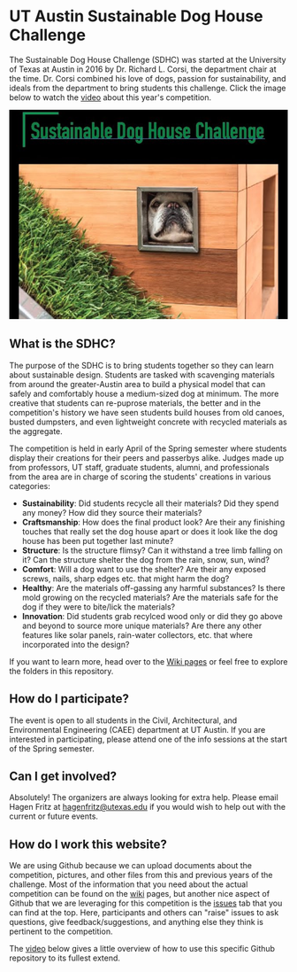 # UT Austin Sustainable Dog House Challenge
The Sustainable Dog House Challenge (SDHC) was started at the University of Texas at Austin in 2016 by Dr. Richard L. Corsi, the department chair at the time. Dr. Corsi combined his love of dogs, passion for sustainability, and ideals from the department to bring students this challenge. Click the image below to watch the [video](https://www.youtube.com/watch?v=qfngNVp9Ezk) about this year's competition. 

[![SDHC Promo](https://github.com/intelligent-environments-lab/sustainable-dog-house-challenge/blob/main/2021/pictures/promo_thumbnail.jpg)](https://www.youtube.com/embed/qfngNVp9Ezk)

## What is the SDHC?
The purpose of the SDHC is to bring students together so they can learn about sustainable design. Students are tasked with scavenging materials from around the greater-Austin area to build a physical model that can safely and comfortably house a medium-sized dog at minimum. The more creative that students can re-puprose materials, the better and in the competition's history we have seen students build houses from old canoes, busted dumpsters, and even lightweight concrete with recycled materials as the aggregate. 

The competition is held in early April of the Spring semester where students display their creations for their peers and passerbys alike. Judges made up from professors, UT staff, graduate students, alumni, and professionals from the area are in charge of scoring the students' creations in various categories:

- **Sustainability**: Did students recycle all their materials? Did they spend any money? How did they source their materials?
- **Craftsmanship**: How does the final product look? Are their any finishing touches that really set the dog house apart or does it look like the dog house has been put together last minute?
- **Structure**: Is the structure flimsy? Can it withstand a tree limb falling on it? Can the structure shelter the dog from the rain, snow, sun, wind? 
- **Comfort**: Will a dog want to use the shelter? Are their any exposed screws, nails, sharp edges etc. that might harm the dog? 
- **Healthy**: Are the materials off-gassing any harmful substances? Is there mold growing on the recycled materials? Are the materials safe for the dog if they were to bite/lick the materials?
- **Innovation**: Did students grab recylced wood only or did they go above and beyond to source more unique materials? Are there any other features like solar panels, rain-water collectors, etc. that where incorporated into the design?

If you want to learn more, head over to the [Wiki pages](https://github.com/intelligent-environments-lab/sustainable-dog-house-challenge/wiki) or feel free to explore the folders in this repository. 

## How do I participate?
The event is open to all students in the Civil, Architectural, and Environmental Engineering (CAEE) department at UT Austin. If you are interested in participating, please attend one of the info sessions at the start of the Spring semester. 

## Can I get involved?
Absolutely! The organizers are always looking for extra help. Please email Hagen Fritz at hagenfritz@utexas.edu if you would wish to help out with the current or future events.

## How do I work this website?
We are using Github because we can upload documents about the competition, pictures, and other files from this and previous years of the challenge. Most of the information that you need about the actual competition can be found on the [wiki](https://github.com/intelligent-environments-lab/sustainable-dog-house-challenge/wiki) pages, but another nice aspect of Github that we are leveraging for this competition is the [issues](https://github.com/intelligent-environments-lab/sustainable-dog-house-challenge/issues) tab that you can find at the top. Here, participants and others can "raise" issues to ask questions, give feedback/suggestions, and anything else they think is pertinent to the competition.

The [video]() below gives a little overview of how to use this specific Github repository to its fullest extend.
